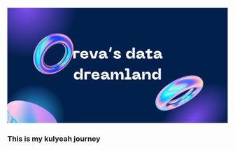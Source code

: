 ![Hi](https://github.com/revaniputeri/revaniputeri/blob/master/img/revas.png)

### This is my kulyeah journey
